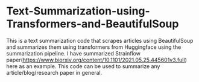 # Text-Summarization-using-Transformers-and-BeautifulSoup
This is a text summarization code that scrapes articles using BeautifulSoup and summarizes them using transformers from Huggingface using the summarization pipeline. I have summarized Strainflow paper(https://www.biorxiv.org/content/10.1101/2021.05.25.445601v3.full) here as an example. This code can be used to summarize any article/blog/research paper in general. 
